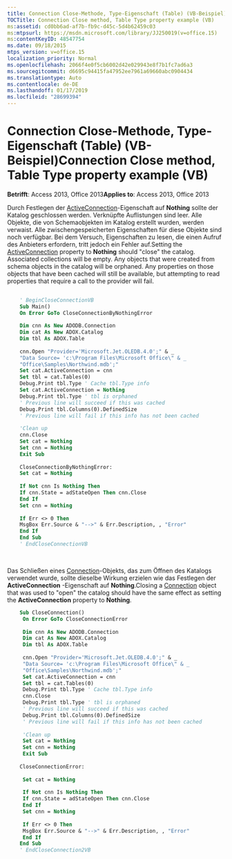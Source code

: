 ```yaml
---
title: Connection Close-Methode, Type-Eigenschaft (Table) (VB-Beispiel)
TOCTitle: Connection Close method, Table Type property example (VB)
ms:assetid: cd0bb6ad-af7b-fb9c-d45c-5d4b62459c03
ms:mtpsurl: https://msdn.microsoft.com/library/JJ250019(v=office.15)
ms:contentKeyID: 48547754
ms.date: 09/18/2015
mtps_version: v=office.15
localization_priority: Normal
ms.openlocfilehash: 2066f4e0f5cb6002d42e029943e8f7b1fc7ad6a3
ms.sourcegitcommit: d6695c94415fa47952ee7961a69660abc0904434
ms.translationtype: Auto
ms.contentlocale: de-DE
ms.lasthandoff: 01/17/2019
ms.locfileid: "28699394"
---
```

# <a name="connection-close-method-table-type-property-example-vb"></a><span data-ttu-id="41d6a-102">Connection Close-Methode, Type-Eigenschaft (Table) (VB-Beispiel)</span><span class="sxs-lookup"><span data-stu-id="41d6a-102">Connection Close method, Table Type property example (VB)</span></span>

<span data-ttu-id="41d6a-103">**Betrifft**: Access 2013, Office 2013</span><span class="sxs-lookup"><span data-stu-id="41d6a-103">**Applies to**: Access 2013, Office 2013</span></span>

<span data-ttu-id="41d6a-p101">Durch Festlegen der [ActiveConnection](activeconnection-property-adox.md)-Eigenschaft auf **Nothing** sollte der Katalog geschlossen werden. Verknüpfte Auflistungen sind leer. Alle Objekte, die von Schemaobjekten im Katalog erstellt wurden, werden verwaist. Alle zwischengespeicherten Eigenschaften für diese Objekte sind noch verfügbar. Bei dem Versuch, Eigenschaften zu lesen, die einen Aufruf des Anbieters erfordern, tritt jedoch ein Fehler auf.</span><span class="sxs-lookup"><span data-stu-id="41d6a-p101">Setting the [ActiveConnection](activeconnection-property-adox.md) property to **Nothing** should "close" the catalog. Associated collections will be empty. Any objects that were created from schema objects in the catalog will be orphaned. Any properties on those objects that have been cached will still be available, but attempting to read properties that require a call to the provider will fail.</span></span>

```vb 
 
    ' BeginCloseConnectionVB 
    Sub Main() 
    On Error GoTo CloseConnectionByNothingError 
    
    Dim cnn As New ADODB.Connection 
    Dim cat As New ADOX.Catalog 
    Dim tbl As ADOX.Table 
    
    cnn.Open "Provider='Microsoft.Jet.OLEDB.4.0';" & _ 
    "Data Source= 'c:\Program Files\Microsoft Office\" & _ 
    "Office\Samples\Northwind.mdb';" 
    Set cat.ActiveConnection = cnn 
    Set tbl = cat.Tables(0) 
    Debug.Print tbl.Type ' Cache tbl.Type info 
    Set cat.ActiveConnection = Nothing 
    Debug.Print tbl.Type ' tbl is orphaned 
    ' Previous line will succeed if this was cached 
    Debug.Print tbl.Columns(0).DefinedSize 
    ' Previous line will fail if this info has not been cached 
    
    'Clean up 
    cnn.Close 
    Set cat = Nothing 
    Set cnn = Nothing 
    Exit Sub 
    
    CloseConnectionByNothingError: 
    Set cat = Nothing 
    
    If Not cnn Is Nothing Then 
    If cnn.State = adStateOpen Then cnn.Close 
    End If 
    Set cnn = Nothing 
    
    If Err <> 0 Then 
    MsgBox Err.Source & "-->" & Err.Description, , "Error" 
    End If 
    End Sub 
    ' EndCloseConnectionVB 
```

<br/>

<span data-ttu-id="41d6a-108">Das Schließen eines [Connection](connection-object-ado.md)-Objekts, das zum Öffnen des Katalogs verwendet wurde, sollte dieselbe Wirkung erzielen wie das Festlegen der **ActiveConnection** -Eigenschaft auf **Nothing**.</span><span class="sxs-lookup"><span data-stu-id="41d6a-108">Closing a [Connection](connection-object-ado.md) object that was used to "open" the catalog should have the same effect as setting the **ActiveConnection** property to **Nothing**.</span></span>

```vb
    Sub CloseConnection() 
     On Error GoTo CloseConnectionError 
     
     Dim cnn As New ADODB.Connection 
     Dim cat As New ADOX.Catalog 
     Dim tbl As ADOX.Table 
     
     cnn.Open "Provider='Microsoft.Jet.OLEDB.4.0';" & _ 
     "Data Source= 'c:\Program Files\Microsoft Office\" & _ 
     "Office\Samples\Northwind.mdb';" 
     Set cat.ActiveConnection = cnn 
     Set tbl = cat.Tables(0) 
     Debug.Print tbl.Type ' Cache tbl.Type info 
     cnn.Close 
     Debug.Print tbl.Type ' tbl is orphaned 
     ' Previous line will succeed if this was cached 
     Debug.Print tbl.Columns(0).DefinedSize 
     ' Previous line will fail if this info has not been cached 
     
     'Clean up 
     Set cat = Nothing 
     Set cnn = Nothing 
     Exit Sub 
     
    CloseConnectionError: 
     
     Set cat = Nothing 
     
     If Not cnn Is Nothing Then 
     If cnn.State = adStateOpen Then cnn.Close 
     End If 
     Set cnn = Nothing 
     
     If Err <> 0 Then 
     MsgBox Err.Source & "-->" & Err.Description, , "Error" 
     End If 
    End Sub 
    ' EndCloseConnection2VB
```
